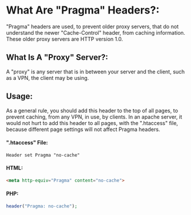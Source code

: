 # What Are "Pragma" Headers?:
"Pragma" headers are used, to prevent older proxy servers, that do not understand the newer "Cache-Control" header, from caching information. These older proxy servers are HTTP version 1.0.

## What Is A "Proxy" Server?:
A "proxy" is any server that is in between your server and the client, such as a VPN, the client may be using.

## Usage:
As a general rule, you should add this header to the top of all pages, to prevent caching, from any VPN, in use, by clients. In an apache server, it would not hurt to add this header to all pages, with the ".htaccess" file, because different page settings will not affect Pragma headers.

#### ".htaccess" File:
`Header set Pragma "no-cache"`

#### HTML:
```html
<meta http-equiv="Pragma" content="no-cache">
```

#### PHP:
```php
header("Pragma: no-cache");
```
